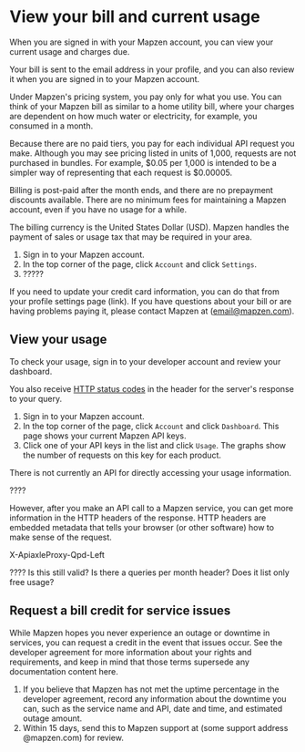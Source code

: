# View your bill and current usage

When you are signed in with your Mapzen account, you can view your current usage and charges due.

Your bill is sent to the email address in your profile, and you can also review it when you are signed in to your Mapzen account.

Under Mapzen's pricing system, you pay only for what you use. You can think of your Mapzen bill as similar to a home utility bill, where your charges are dependent on how much water or electricity, for example, you consumed in a month.

Because there are no paid tiers, you pay for each individual API request you make. Although you may see pricing listed in units of 1,000, requests are not purchased in bundles. For example, $0.05 per 1,000 is intended to be a simpler way of representing that each request is $0.00005.

Billing is post-paid after the month ends, and there are no prepayment discounts available. There are no minimum fees for maintaining a Mapzen account, even if you have no usage for a while.

The billing currency is the United States Dollar (USD). Mapzen handles the payment of sales or usage tax that may be required in your area.

1. Sign in to your Mapzen account.
2. In the top corner of the page, click `Account` and click `Settings`.
2. ?????

If you need to update your credit card information, you can do that from your profile settings page (link). If you have questions about your bill or are having problems paying it, please contact Mapzen at (email@mapzen.com).

## View your usage

To check your usage, sign in to your developer account and review your dashboard.

You also receive [HTTP status codes](https://en.wikipedia.org/wiki/List_of_HTTP_status_codes) in the header for the server's response to your query.

1. Sign in to your Mapzen account.
2. In the top corner of the page, click `Account` and click `Dashboard`. This page shows your current Mapzen API keys.
3. Click one of your API keys in the list and click `Usage`. The graphs show the number of requests on this key for each product.

There is not currently an API for directly accessing your usage information.

????

However, after you make an API call to a Mapzen service, you can get more information in the HTTP headers of the response. HTTP headers are embedded metadata that tells your browser (or other software) how to make sense of the request.

X-ApiaxleProxy-Qpd-Left

???? Is this still valid? Is there a queries per month header? Does it list only free usage?

## Request a bill credit for service issues

While Mapzen hopes you never experience an outage or downtime in services, you can request a credit in the event that issues occur. See the developer agreement for more information about your rights and requirements, and keep in mind that those terms supersede any documentation content here.

1. If you believe that Mapzen has not met the uptime percentage in the developer agreement, record any information about the downtime you can, such as the service name and API, date and time, and estimated outage amount.
2. Within 15 days, send this to Mapzen support at (some support address @mapzen.com) for review.
